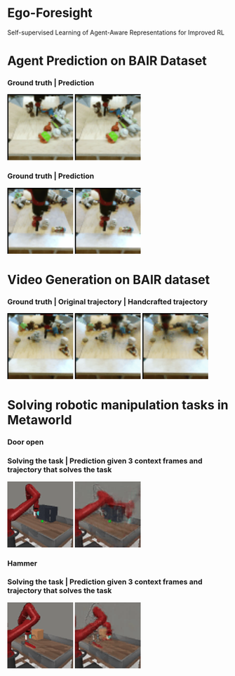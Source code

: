 # Ego-Foresight
Self-supervised Learning of Agent-Aware Representations for Improved RL

# Agent Prediction on BAIR Dataset

### Ground truth | Prediction

<img src="./media/adr_ao_epoch_0_batch_3_gt.gif" width="150" height="150"/> <img src="./media/adr_ao_epoch_0_batch_3_pred.gif" width="150" height="150"/>

### Ground truth | Prediction

<img src="./media/adr_ao_epoch_0_batch_23_gt.gif" width="150" height="150"/> <img src="./media/adr_ao_epoch_0_batch_23_pred.gif" width="150" height="150"/>

# Video Generation on BAIR dataset

### Ground truth | Original trajectory | Handcrafted trajectory

<img src="./media/infinity_gt.gif" width="150" height="150"/> <img src="./media/infinity_pred_gt.gif" width="150" height="150"/> <img src="./media/infinity.gif" width="150" height="150"/>

# Solving robotic manipulation tasks in Metaworld

### Door open
### Solving the task | Prediction given 3 context frames and trajectory that solves the task 

<img src="./media/door_open_rgb.gif" width="150" height="150"/> <img src="./media/door_open_pred.gif" width="150" height="150"/>

### Hammer
### Solving the task | Prediction given 3 context frames and trajectory that solves the task 

<img src="./media/hammer_rgb.gif" width="150" height="150"/> <img src="./media/hammer_pred.gif" width="150" height="150"/>
